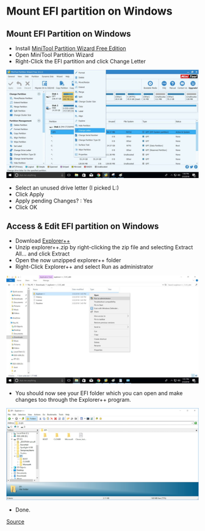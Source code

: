 # Mount EFI partition on Windows

## Mount EFI Partition on Windows

 - Install [MiniTool Partition Wizard Free Edition](https://www.partitionwizard.com/free-partition-manager.html?irgwc=1&media_partner_id=10078&campaign_id=9904&tracker_id=17660&irclickid=SezTZqRP4xyOTodwUx0Mo3IUUkiw%3Aux7R10t0U0)
 - Open MiniTool Partition Wizard
 - Right-Click the EFI partition and click Change Letter
 
 ![](docs/image/EFI-Assign-Drive-Letter.jpg)
 
 - Select an unused drive letter (I picked L:)
 - Click Apply
 - Apply pending Changes? : Yes
 - Click OK
 
## Access & Edit EFI partition on Windows

 - Download [Explorer++](https://explorerplusplus.com/)
 - Unzip explorer++.zip by right-clicking the zip file and selecting Extract All… and click Extract
 - Open the now unzipped explorer++ folder
 - Right-Click Explorer++ and select Run as administrator
 
![](docs/image/Open-Explorer-Program.jpg)
 
 - You should now see your EFI folder which you can open and make changes too through the Explorer++ program.
 
![](docs/image/macOS-EFI-Partition-Clover-Windows.jpg)

 - Done.
 
[Source](https://hackintosher.com/guides/how-to-mount-and-edit-macos-efi-partition-directly-on-windows/)
